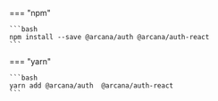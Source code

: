 === "npm"

    ```bash
    npm install --save @arcana/auth @arcana/auth-react
    ```
=== "yarn"

    ```bash
    yarn add @arcana/auth  @arcana/auth-react
    ```
<!---
=== "CDN"

    ```bash
    <script src="https://cdn.jsdelivr.net/npm/@arcana/auth"></script>
    <script src="https://unpkg.com/@arcana/auth"></script>
    <script src="https://cdn.jsdelivr.net/npm/@arcana/auth-react"></script>
    <script src="https://unpkg.com/@arcana/auth-react"></script>
    ```
--->